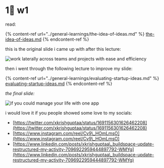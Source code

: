 # 1⃣ w1

read:

{% content-ref url="../general-learnings/the-idea-of-ideas.md" %}
[the-idea-of-ideas.md](../general-learnings/the-idea-of-ideas.md)
{% endcontent-ref %}

this is the original slide i came up with after this lecture:

![work laterally across teams and projects with ease and efficiency](https://github.com/xkrishguptaa/s4-journal/assets/135469703/4bb54d76-d794-4ef5-bd9d-f428ef6399a0)

then i went through the following lecture to improve my slide:

{% content-ref url="../general-learnings/evaluating-startup-ideas.md" %}
[evaluating-startup-ideas.md](../general-learnings/evaluating-startup-ideas.md)
{% endcontent-ref %}

_the final slide:_

![if you could manage your life with one app](https://github.com/xkrishguptaa/s4-journal/assets/135469703/00b872be-8518-4d57-af90-0d66e384d2f3)

i would love it if you people showed some love to my socials:

* [https://twitter.com/xkrishguptaa/status/1691156301626462208](https://twitter.com/xkrishguptaa/status/1691156301626462208)
* [https://www.instagram.com/reel/Cv9\_HOmLmsO](https://www.instagram.com/reel/Cv9\_HOmLmsO)
* [https://www.linkedin.com/posts/xkrishguptaa\_buildspace-update-restructured-my-activity-7096922959444897792-WMYg](https://www.linkedin.com/posts/xkrishguptaa\_buildspace-update-restructured-my-activity-7096922959444897792-WMYg)
